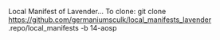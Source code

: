 Local Manifest of Lavender...
To clone:
git clone https://github.com/germaniumsculk/local_manifests_lavender .repo/local_manifests -b 14-aosp
